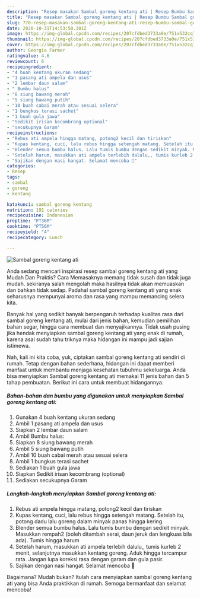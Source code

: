 ```yaml
---
description: "Resep masakan Sambal goreng kentang ati | Resep Bumbu Sambal goreng kentang ati Yang Menggugah Selera"
title: "Resep masakan Sambal goreng kentang ati | Resep Bumbu Sambal goreng kentang ati Yang Menggugah Selera"
slug: 770-resep-masakan-sambal-goreng-kentang-ati-resep-bumbu-sambal-goreng-kentang-ati-yang-menggugah-selera
date: 2020-10-31T14:53:50.381Z
image: https://img-global.cpcdn.com/recipes/207cfdbed3733a0e/751x532cq70/sambal-goreng-kentang-ati-foto-resep-utama.jpg
thumbnail: https://img-global.cpcdn.com/recipes/207cfdbed3733a0e/751x532cq70/sambal-goreng-kentang-ati-foto-resep-utama.jpg
cover: https://img-global.cpcdn.com/recipes/207cfdbed3733a0e/751x532cq70/sambal-goreng-kentang-ati-foto-resep-utama.jpg
author: Georgia Farmer
ratingvalue: 4.6
reviewcount: 6
recipeingredient:
- "4 buah kentang ukuran sedang"
- "1 pasang ati ampela dan usus"
- "2 lembar daun salam"
- " Bumbu halus"
- "8 siung bawang merah"
- "5 siung bawang putih"
- "10 buah cabai merah atau sesuai selera"
- "1 bungkus terasi sachet"
- "1 buah gula jawa"
- "Sedikit irisan kecombrang optional"
- "secukupnya Garam"
recipeinstructions:
- "Rebus ati ampela hingga matang, potong2 kecil dan tiriskan"
- "Kupas kentang, cuci, lalu rebus hingga setengah matang. Setelah itu, potong dadu lalu goreng dalam minyak panas hingga kering."
- "Blender semua bumbu halus. Lalu tumis bumbu dengan sedikit minyak. Masukkan rempah2 (boleh ditambah serai, daun jeruk dan lengkuas bila ada). Tumis hingga harum"
- "Setelah harum, masukkan ati ampela terlebih dalulu,, tumis kurleb 2 menit, selanjutnya masukkan kentang goreng. Aduk hingga tercampur rata. Jangan lupa koreksi rasa dengan garam dan gula pasir."
- "Sajikan dengan nasi hangat. Selamat mencoba 🤩"
categories:
- Resep
tags:
- sambal
- goreng
- kentang

katakunci: sambal goreng kentang 
nutrition: 191 calories
recipecuisine: Indonesian
preptime: "PT36M"
cooktime: "PT56M"
recipeyield: "4"
recipecategory: Lunch

---
```



![Sambal goreng kentang ati](https://img-global.cpcdn.com/recipes/207cfdbed3733a0e/751x532cq70/sambal-goreng-kentang-ati-foto-resep-utama.jpg)

Anda sedang mencari inspirasi resep sambal goreng kentang ati yang Mudah Dan Praktis? Cara Memasaknya memang tidak susah dan tidak juga mudah. sekiranya salah mengolah maka hasilnya tidak akan memuaskan dan bahkan tidak sedap. Padahal sambal goreng kentang ati yang enak seharusnya mempunyai aroma dan rasa yang mampu memancing selera kita.

Banyak hal yang sedikit banyak berpengaruh terhadap kualitas rasa dari sambal goreng kentang ati, mulai dari jenis bahan, kemudian pemilihan bahan segar, hingga cara membuat dan menyajikannya. Tidak usah pusing jika hendak menyiapkan sambal goreng kentang ati yang enak di rumah, karena asal sudah tahu triknya maka hidangan ini mampu jadi sajian istimewa.




Nah, kali ini kita coba, yuk, ciptakan sambal goreng kentang ati sendiri di rumah. Tetap dengan bahan sederhana, hidangan ini dapat memberi manfaat untuk membantu menjaga kesehatan tubuhmu sekeluarga. Anda bisa menyiapkan Sambal goreng kentang ati memakai 11 jenis bahan dan 5 tahap pembuatan. Berikut ini cara untuk membuat hidangannya.

<!--inarticleads1-->

##### Bahan-bahan dan bumbu yang digunakan untuk menyiapkan Sambal goreng kentang ati:

1. Gunakan 4 buah kentang ukuran sedang
1. Ambil 1 pasang ati ampela dan usus
1. Siapkan 2 lembar daun salam
1. Ambil  Bumbu halus:
1. Siapkan 8 siung bawang merah
1. Ambil 5 siung bawang putih
1. Ambil 10 buah cabai merah atau sesuai selera
1. Ambil 1 bungkus terasi sachet
1. Sediakan 1 buah gula jawa
1. Siapkan Sedikit irisan kecombrang (optional)
1. Sediakan secukupnya Garam




<!--inarticleads2-->

##### Langkah-langkah menyiapkan Sambal goreng kentang ati:

1. Rebus ati ampela hingga matang, potong2 kecil dan tiriskan
1. Kupas kentang, cuci, lalu rebus hingga setengah matang. Setelah itu, potong dadu lalu goreng dalam minyak panas hingga kering.
1. Blender semua bumbu halus. Lalu tumis bumbu dengan sedikit minyak. Masukkan rempah2 (boleh ditambah serai, daun jeruk dan lengkuas bila ada). Tumis hingga harum
1. Setelah harum, masukkan ati ampela terlebih dalulu,, tumis kurleb 2 menit, selanjutnya masukkan kentang goreng. Aduk hingga tercampur rata. Jangan lupa koreksi rasa dengan garam dan gula pasir.
1. Sajikan dengan nasi hangat. Selamat mencoba 🤩




Bagaimana? Mudah bukan? Itulah cara menyiapkan sambal goreng kentang ati yang bisa Anda praktikkan di rumah. Semoga bermanfaat dan selamat mencoba!
